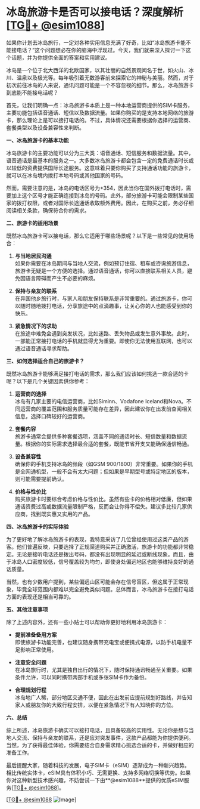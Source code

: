 # 冰岛旅游卡是否可以接电话？深度解析[[TG💪+ @esim1088](https://t.me/s/esim1088)]

如果你计划去冰岛旅行，一定对各种实用信息充满了好奇，比如“冰岛旅游卡能不能接电话？”这个问题想必在你的脑海中浮现过。今天，我们就来深入探讨一下这个话题，并为你提供全面的答案和实用建议。

冰岛是一个位于北大西洋的北欧国家，以其壮丽的自然景观闻名于世，如火山、冰川、温泉以及极光等。每年吸引着无数游客前来探索它的神秘与美丽。然而，对于初次前往冰岛的人来说，通讯问题可能是一个不容忽视的细节。那么，冰岛旅游卡到底能不能接电话呢？

首先，让我们明确一点：冰岛旅游卡本质上是一种本地运营商提供的SIM卡服务，主要功能包括语音通话、短信以及数据流量。如果你购买的是支持本地网络的旅游卡，那么理论上是可以接打电话的。不过，具体情况还需要根据你选择的运营商、套餐类型以及设备兼容性来判断。

**一、冰岛旅游卡的基本功能**

冰岛旅游卡的主要功能可以分为三大类：语音通话、短信服务和数据流量。其中，语音通话是最基本的服务之一。大多数冰岛旅游卡都会包含一定的免费通话时长或以较低的资费提供国际长途服务。这意味着只要你购买了支持通话功能的旅游卡，就可以在冰岛境内拨打本地号码或其他国家的号码。

然而，需要注意的是，冰岛的电话区号为+354，因此当你在国外拨打电话时，需要加上这个区号才能正确连接到冰岛的号码。此外，部分旅游卡可能会限制某些国家的拨打权限，或者对国际长途通话收取额外费用。因此，在购买之前，务必仔细阅读相关条款，确保符合你的需求。

**二、旅游卡的适用场景**

既然冰岛旅游卡可以接电话，那么它适用于哪些场景呢？以下是一些常见的使用场合：

1. **与当地居民沟通**  
   如果你需要在冰岛期间与当地人交流，例如预订住宿、租车或咨询旅游信息，旅游卡无疑是一个方便的选择。通过语音通话，你可以直接联系相关人员，避免因语言障碍而产生不必要的麻烦。

2. **保持与亲友的联系**  
   在异国他乡旅行时，与家人和朋友保持联系是非常重要的。通过旅游卡，你可以随时随地拨打电话，分享旅途中的点滴趣事，让关心你的人也能感受到你的快乐。

3. **紧急情况下的求助**  
   在旅途中难免会遇到突发状况，比如迷路、丢失物品或发生意外事故。此时，一部能正常接打电话的手机就显得尤为重要。即使你无法使用互联网，也可以通过语音通话寻求帮助。

**三、如何选择适合自己的旅游卡？**

既然冰岛旅游卡能够满足接打电话的需求，那么我们应该如何挑选一款合适的卡呢？以下是几个关键因素供你参考：

1. **运营商的选择**  
   冰岛有几家主要的电信运营商，比如Siminn、Vodafone Iceland和Nova。不同运营商的覆盖范围和服务质量可能存在差异，因此建议你在出发前查阅相关信息，选择口碑较好的运营商。

2. **套餐内容**  
   旅游卡通常会提供多种套餐选项，涵盖不同的通话时长、短信数量和数据流量。根据你的实际需求选择最合适的套餐，既能节省开支又能确保通信畅通。

3. **设备兼容性**  
   确保你的手机支持冰岛的频段（如GSM 900/1800）非常重要。如果你的手机是全网通机型，一般不会有太大问题；但如果是早期型号或特定地区的版本，则可能需要提前确认。

4. **价格与性价比**  
   购买旅游卡时要综合考虑价格与性价比。虽然有些卡的价格相对低廉，但如果通话资费过高或数据流量限制严格，反而会让你得不偿失。建议多比较几家供应商，找到既实惠又实用的产品。

**四、冰岛旅游卡的实际体验**

为了更好地了解冰岛旅游卡的表现，我特意采访了几位曾经使用过这类产品的游客。他们普遍反映，只要选择了正规渠道购买并正确激活，旅游卡的功能都非常稳定。无论是接听电话还是拨出号码，都没有出现明显的延迟或断线现象。而且，由于冰岛人口密度较低，信号覆盖较为均匀，即使身处偏远地区也能够维持良好的通话质量。

当然，也有少数用户提到，某些偏远山区可能会存在信号盲区，但这属于正常现象，毕竟全球范围内都难以完全避免类似问题。总体而言，冰岛旅游卡在接打电话方面的表现还是相当可靠的。

**五、其他注意事项**

除了上述内容外，还有一些小贴士可以帮助你更好地利用冰岛旅游卡：

- **提前准备备用方案**  
  即使旅游卡功能完善，也建议随身携带充电宝或便携式电源，以防手机电量不足影响正常使用。
  
- **注意安全问题**  
  在冰岛旅行时，尤其是独自出行的情况下，随时保持通讯畅通至关重要。如果条件允许，可以同时携带两部手机或多张SIM卡作为备份。

- **合理规划行程**  
  冰岛地广人稀，部分地区交通不便，因此在出发前应提前规划好路线，并告知家人或朋友你的大致行程安排，以便在紧急情况下有人知晓你的方位。

**六、总结**

综上所述，冰岛旅游卡确实可以接打电话，且具备较高的实用性。无论你是想与当地人交流、保持与亲友的联系，还是应对突发事件，这款产品都能为你提供便利。当然，为了获得最佳体验，你需要结合自身需求精心挑选合适的卡，并做好相应的准备工作。

最后提醒大家，随着科技的发展，电子SIM卡（eSIM）逐渐成为一种新兴趋势。相比传统实体卡，eSIM具有体积小巧、无需更换、支持多网络切换等优势。如果你对这种新型技术感兴趣，不妨尝试一下由**@esim1088**提供的优质eSIM服务[[TG💪+ @esim1088](https://t.me/s/esim1088)]。

[[TG💪+ @esim1088](https://t.me/s/esim1088) ![Image](https://i.postimg.cc/4NQfJmqS/Snipaste-2025-05-13-00-14-12.png)]